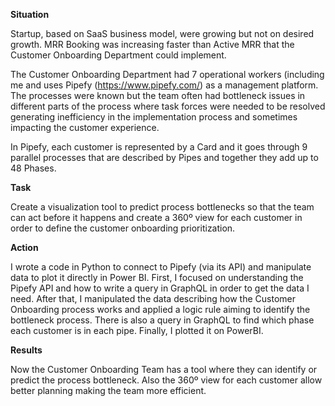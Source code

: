 **Situation**  

Startup, based on SaaS business model, were growing but not on desired growth. MRR Booking was increasing faster than Active MRR that the Customer Onboarding Department could implement.

The Customer Onboarding Department had 7 operational workers (including me and uses Pipefy (https://www.pipefy.com/) as a management platform. The processes were known but the team often had bottleneck issues in different parts of the process where task forces were needed to be resolved generating inefficiency in the implementation process and sometimes impacting the customer experience.

In Pipefy, each customer is represented by a Card and it goes through 9 parallel processes that are described by Pipes and together they add up to 48 Phases.


**Task**

Create a visualization tool to predict process bottlenecks so that the team can act before it happens and create a 360º view for each customer in order to define the customer onboarding prioritization.


**Action**

I wrote a code in Python to connect to Pipefy (via its API) and manipulate data to plot it directly in Power BI. First, I focused on understanding the Pipefy API and how to write a query in GraphQL in order to get the data I need. After that, I manipulated the data describing how the Customer Onboarding process works and applied a logic rule aiming to identify the bottleneck process. There is also a query in GraphQL to find which phase each customer is in each pipe. Finally, I plotted it on PowerBI.


**Results**

Now the Customer Onboarding Team has a tool where they can identify or predict the process bottleneck. Also the 360º view for each customer allow better planning making the team more efficient.
